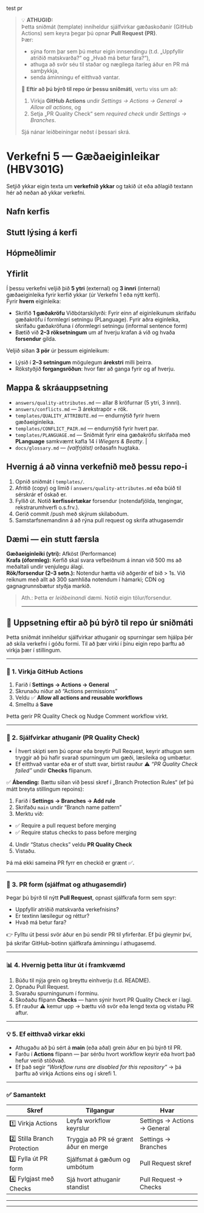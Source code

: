 test pr 
> 💡 **ATHUGIÐ:**  
> Þetta sniðmát (template) inniheldur sjálfvirkar gæðaskoðanir (GitHub Actions) sem keyra þegar þú opnar **Pull Request (PR)**.  
> Þær:
> - sýna form þar sem þú metur eigin innsendingu (t.d. „Uppfyllir atriðið matskvarða?“ og „Hvað má betur fara?“),
> - athuga að svör séu til staðar og nægilega ítarleg áður en PR má samþykkja,
> - senda áminningu ef eitthvað vantar.
>
> 🔧 **Eftir að þú býrð til repo úr þessu sniðmáti**, vertu viss um að:
> 1. Virkja **GitHub Actions** undir *Settings → Actions → General → Allow all actions*, og
> 2. Setja „PR Quality Check“ sem *required check* undir *Settings → Branches*.
>
> Sjá nánar leiðbeiningar neðst í þessari skrá.

# Verkefni 5 — Gæðaeiginleikar (HBV301G)

Setjið ykkar eigin texta um **verkefnið ykkar** og takið út eða aðlagið textann hér að neðan að ykkar verkefni. 

## Nafn kerfis

## Stutt lýsing á kerfi 

## Hópmeðlimir 


## Yfirlit
Í þessu verkefni veljið þið **5 ytri** (external) og **3 innri** (internal) gæðaeiginleika fyrir kerfið ykkar (úr Verkefni 1 eða nýtt kerfi).  
Fyrir **hvern** eiginleika:
- Skrifið **1 gæðakröfu** 
  Viðbótarskilyrði: Fyrir einn af eiginleikunum skrifaðu gæðakröfu í formlegri setningu (PLanguage). Fyrir aðra eiginleika, skrifaðu  gæðakröfuna í óformlegri setningu (informal sentence form)
- Bætið við **2–3 röksetningum** um af hverju krafan á við og hvaða **forsendur** gilda.

Veljið síðan **3 pör** úr þessum eiginleikum:
- Lýsið í **2–3 setningum** mögulegum **árekstri** milli þeirra.
- Rökstyðjið **forgangsröðun**: hvor fær að ganga fyrir og af hverju.

## Mappa & skráauppsetning
- `answers/quality-attributes.md` — allar 8 kröfurnar (5 ytri, 3 innri).
- `answers/conflicts.md` — 3 árekstrapör + rök.
- `templates/QUALITY_ATTRIBUTE.md` — endurnýtið fyrir hvern gæðaeiginleika.
- `templates/CONFLICT_PAIR.md` — endurnýtið fyrir hvert par.
- `templates/PLANGUAGE.md` — Sniðmát fyrir eina gæðakröfu skrifaða með **PLanguage** samkvæmt kafla 14 í *Wiegers & Beatty*. |
- `docs/glossary.md` — *(valfrjálst)* orðasafn hugtaka.

## Hvernig á að vinna verkefnið með þessu repo-i 
1. Opnið sniðmát í `templates/`.
2. Afritið (copy) og límið í `answers/quality-attributes.md` eða búið til sérskrár ef óskað er.
3. Fyllið út. Notið **kerfissértækar** forsendur (notendafjölda, tengingar, rekstrarumhverfi o.s.frv.).
4. Gerið commit /push með skýrum skilaboðum.
5. Samstarfsnemandinn á að rýna pull request og skrifa athugasemdir 

## Dæmi — ein stutt færsla
**Gæðaeiginleiki (ytri):** Afköst (Performance)  
**Krafa (óformleg):** Kerfið skal svara vefbeiðnum á innan við 500 ms að meðaltali undir venjulegu álagi.  
**Rök/forsendur (2–3 setn.):** Notendur hætta við aðgerðir ef bið > 1s. Við reiknum með allt að 300 samhliða notendum í hámarki; CDN og gagnagrunnsbætur styðja markið.

> Ath.: Þetta er *leiðbeinandi* dæmi. Notið eigin tölur/forsendur.
> 
> ---

## 🔧 Uppsetning eftir að þú býrð til repo úr sniðmáti

Þetta sniðmát inniheldur sjálfvirkar athuganir og spurningar sem hjálpa þér að skila verkefni í góðu formi.
Til að þær virki í þínu eigin repo þarftu að virkja þær í stillingum.

---

### 🧩 1. Virkja GitHub Actions

1. Farið í **Settings → Actions → General**
2. Skrunaðu niður að “Actions permissions”
3. Veldu ✅ **Allow all actions and reusable workflows**
4. Smelltu á **Save**

Þetta gerir PR Quality Check og Nudge Comment workflow virkt.

---

### 🧠 2. Sjálfvirkar athuganir (PR Quality Check)

- Í hvert skipti sem þú opnar eða breytir Pull Request, keyrir athugun sem tryggir að þú hafir svarað
  spurningum um gæði, læsileika og umbætur.
- Ef eitthvað vantar eða er of stutt svar, birtist rauður ⚠️ *“PR Quality Check failed”* undir **Checks** flipanum.

✅ **Ábending:** Bættu síðan við þessi skref í „Branch Protection Rules“ (ef þú mátt breyta stillingum repoins):

1. Farið í **Settings → Branches → Add rule**
2. Skrifaðu `main` undir “Branch name pattern”
3. Merktu við:
  - ✅ Require a pull request before merging
  - ✅ Require status checks to pass before merging
4. Undir “Status checks” veldu **PR Quality Check**
5. Vistaðu.

Þá má ekki sameina PR fyrr en checkið er grænt ✅.

---

### 🧾 3. PR form (sjálfmat og athugasemdir)

Þegar þú býrð til nýtt **Pull Request**, opnast sjálfkrafa form sem spyr:
- Uppfyllir atriðið matskvarða verkefnisins?
- Er textinn læsilegur og réttur?
- Hvað má betur fara?

👉 Fylltu út þessi svör áður en þú sendir PR til yfirferðar.
Ef þú gleymir því, þá skrifar GitHub-botinn sjálfkrafa áminningu í athugasemd.

---

### 📊 4. Hvernig þetta lítur út í framkvæmd

1. Búðu til nýja grein og breyttu einhverju (t.d. README).
2. Opnaðu Pull Request.
3. Svaraðu spurningunum í forminu.
4. Skoðaðu flipann **Checks** — hann sýnir hvort PR Quality Check er í lagi.
5. Ef rauður ⚠️ kemur upp → bættu við svör eða lengd texta og vistaðu PR aftur.

---

### 💡 5. Ef eitthvað virkar ekki

- Athugaðu að þú sért á **main** (eða aðal) grein áður en þú býrð til PR.
- Farðu í **Actions** flipann — þar sérðu hvort workflow keyrir eða hvort það hefur verið stöðvað.
- Ef það segir *“Workflow runs are disabled for this repository”* → þá þarftu að virkja Actions eins og í skrefi 1.

---

### ✅ Samantekt

| Skref | Tilgangur | Hvar | 
|-------|------------|------|
| 1️⃣ Virkja Actions | Leyfa workflow keyrslur | Settings → Actions → General |
| 2️⃣ Stilla Branch Protection | Tryggja að PR sé grænt áður en merge | Settings → Branches |
| 3️⃣ Fylla út PR form | Sjálfsmat á gæðum og umbótum | Pull Request skref |
| 4️⃣ Fylgjast með Checks | Sjá hvort athuganir standist | Pull Request → Checks |

---

---
